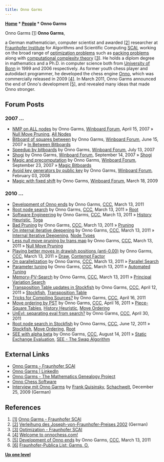 ```yaml
---
title: Onno Garms
---
```

**[Home](Home "Home") \* [People](People "People") \* Onno Garms**



 [](https://www.scai.fraunhofer.de/de/ueber-uns/mitarbeiter/garms.html) Onno Garms <a id="cite-note-1" href="#cite-ref-1">[1]</a> 
**Onno Garms**,  

a German mathematician, computer scientist and awarded <a id="cite-note-2" href="#cite-ref-2">[2]</a> researcher at [Fraunhofer Institute](https://en.wikipedia.org/wiki/Fraunhofer_Society) for Algorithms and Scientific Computing [SCAI](https://en.wikipedia.org/wiki/SCAI), working on the broad range of [optimization problems](https://en.wikipedia.org/wiki/Optimization_problem) such as [packing problems](https://en.wikipedia.org/wiki/Packing_problems) along with [computational complexity theory](https://en.wikipedia.org/wiki/Computational_complexity_theory) <a id="cite-note-3" href="#cite-ref-3">[3]</a>. He holds a diplom degree in mathematics and a Ph.D. in computer science both from [University of Bonn](https://en.wikipedia.org/wiki/University_of_Bonn) in 1999 and 2006 respectively. 
As former youth chess player and autodidact programmer, he developed the chess engine [Onno](Onno "Onno"), which was commercially released in 2009 <a id="cite-note-4" href="#cite-ref-4">[4]</a>. In March 2011, Onno Garms announced the end of Onno's development <a id="cite-note-5" href="#cite-ref-5">[5]</a>, and revealed many ideas that made Onno stronger. 



## Forum Posts


### 2007 ...


* [NMP on ALL nodes](http://www.open-aurec.com/wbforum/viewtopic.php?f=4&t=6392) by Onno Garms, [Winboard Forum](Computer_Chess_Forums "Computer Chess Forums"), April 15, 2007 » [Null Move Pruning](Null_Move_Pruning "Null Move Pruning"), [All Nodes](Node_Types#All-Nodes "Node Types")
* [Bitboard of squares between](http://www.open-aurec.com/wbforum/viewtopic.php?f=4&t=6573) by Onno Garms, [Winboard Forum](Computer_Chess_Forums "Computer Chess Forums"), June 15, 2007 » [In Between Bitboards](Square_Attacked_By#InBetween "Square Attacked By")
* [Speedup by bitboards](http://www.open-aurec.com/wbforum/viewtopic.php?f=4&t=6651) by Onno Garms, [Winboard Forum](Computer_Chess_Forums "Computer Chess Forums"), July 13, 2007
* [Shogi](http://www.open-aurec.com/wbforum/viewtopic.php?f=4&t=6807) by Onno Garms, [Winboard Forum](Computer_Chess_Forums "Computer Chess Forums"), September 14, 2007 » [Shogi](Shogi "Shogi")
* [Magic and precomputation](http://www.open-aurec.com/wbforum/viewtopic.php?f=4&t=6823) by Onno Garms, [Winboard Forum](Computer_Chess_Forums "Computer Chess Forums"), September 23, 2007 » [Magic Bitboards](Magic_Bitboards "Magic Bitboards")
* [Avoid key generators by public key](http://www.open-aurec.com/wbforum/viewtopic.php?f=4&t=7105) by Onno Garms, [Winboard Forum](Computer_Chess_Forums "Computer Chess Forums"), February 03, 2008
* [Magic with fixed shift](http://www.open-aurec.com/wbforum/viewtopic.php?f=4&t=50043) by Onno Garms, [Winboard Forum](Computer_Chess_Forums "Computer Chess Forums"), March 18, 2009


### 2010 ...


* [Development of Onno ends](http://www.talkchess.com/forum/viewtopic.php?t=38403) by Onno Garms, [CCC](CCC "CCC"), March 13, 2011
* [Root node search](http://www.talkchess.com/forum/viewtopic.php?t=38404) by Onno Garms, [CCC](CCC "CCC"), March 13, 2011 » [Root](Root "Root")
* [Software Engineering](http://www.talkchess.com/forum/viewtopic.php?t=38406) by Onno Garms, [CCC](CCC "CCC"), March 13, 2011 » [History Heuristic](History_Heuristic "History Heuristic"), [Toga](Toga "Toga")
* [Bad Pruning](http://www.talkchess.com/forum/viewtopic.php?t=38407) by Onno Garms, [CCC](CCC "CCC"), March 13, 2011 » [Pruning](Pruning "Pruning")
* [On internal iterative deepening](http://www.talkchess.com/forum/viewtopic.php?t=38408) by Onno Garms, [CCC](CCC "CCC"), March 13, 2011 » [Internal Iterative Deepening](Internal_Iterative_Deepening "Internal Iterative Deepening"), [Node Types](Node_Types "Node Types")
* [Less null move pruning by trans map](http://www.talkchess.com/forum/viewtopic.php?t=38409) by Onno Garms, [CCC](CCC "CCC"), March 13, 2011 » [Null Move Pruning](Null_Move_Pruning "Null Move Pruning")
* [Playing better moves in drawish positions (anti-0.00)](http://www.talkchess.com/forum/viewtopic.php?t=38410) by Onno Garms, [CCC](CCC "CCC"), March 13, 2011 » [Draw](Draw "Draw"), [Contempt Factor](Contempt_Factor "Contempt Factor")
* [On parallelization](http://www.talkchess.com/forum/viewtopic.php?t=38411) by Onno Garms, [CCC](CCC "CCC"), March 13, 2011 » [Parallel Search](Parallel_Search "Parallel Search")
* [Parameter tuning](http://www.talkchess.com/forum/viewtopic.php?t=38412) by Onno Garms, [CCC](CCC "CCC"), March 13, 2011 » [Automated Tuning](Automated_Tuning "Automated Tuning")
* [Memory-PV-Search](http://www.talkchess.com/forum/viewtopic.php?t=38413) by Onno Garms, [CCC](CCC "CCC"), March 13, 2011 » [Principal Variation Search](Principal_Variation_Search "Principal Variation Search")
* [Transposition Table updates in Stockfish](http://www.talkchess.com/forum/viewtopic.php?t=38740) by Onno Garms, [CCC](CCC "CCC"), April 12, 2011 » [Stockfish](Stockfish "Stockfish"), [Transposition Table](Transposition_Table "Transposition Table")
* [Tricks for Compiling Sources?](http://www.talkchess.com/forum/viewtopic.php?t=38764) by Onno Garms, [CCC](CCC "CCC"), April 16, 2011
* [Move ordering by PST](http://www.talkchess.com/forum/viewtopic.php?t=38766) by Onno Garms, [CCC](CCC "CCC"), April 16, 2011 » [Piece-Square Tables](Piece-Square_Tables "Piece-Square Tables"), [History Heuristic](History_Heuristic "History Heuristic"), [Move Ordering](Move_Ordering "Move Ordering")
* [UnEvI: separating eval from search?](http://www.talkchess.com/forum/viewtopic.php?t=38928) by Onno Garms, [CCC](CCC "CCC"), April 30, 2011
* [Root node search in Stockfish](http://www.talkchess.com/forum/viewtopic.php?t=39346) by Onno Garms, [CCC](CCC "CCC"), June 12, 2011 » [Stockfish](Stockfish "Stockfish"), [Move Ordering](Move_Ordering "Move Ordering"), [Root](Root "Root")
* [SEE with alpha beta](http://www.talkchess.com/forum/viewtopic.php?t=40054) by Onno Garms, [CCC](CCC "CCC"), August 14, 2011 » [Static Exchange Evaluation](Static_Exchange_Evaluation "Static Exchange Evaluation"), [SEE - The Swap Algorithm](SEE_-_The_Swap_Algorithm "SEE - The Swap Algorithm")


## External Links


* [Onno Garms - Fraunhofer SCAI](https://www.scai.fraunhofer.de/de/ueber-uns/mitarbeiter/garms.html)
* [Onno Garms | LinkedIn](https://www.linkedin.com/in/garms/)
* [Onno Garms - The Mathematics Genealogy Project](https://genealogy.math.ndsu.nodak.edu/id.php?id=143929)
* [Onno Chess Software](https://www.onnochess.com/)
* [Interview mit Onno Garms](https://www.schach-welt.de/schach/computerschach/interviews/onno-garms) by [Frank Quisinsky](Frank_Quisinsky "Frank Quisinsky"), [Schachwelt](https://www.schach-welt.de/), December 25, 2009 (German)


## References


1. <a id="cite-ref-1" href="#cite-note-1">[1]</a> [Onno Garms - Fraunhofer SCAI](https://www.scai.fraunhofer.de/de/ueber-uns/mitarbeiter/garms.html)
2. <a id="cite-ref-2" href="#cite-note-2">[2]</a> [Verleihung des Joseph-von-Fraunhofer-Preises 2002](https://www.innovations-report.de/html/berichte/foerderungen-preise/bericht-62246.html) (German)
3. <a id="cite-ref-3" href="#cite-note-3">[3]</a> [Optimization - Fraunhofer SCAI](https://www.scai.fraunhofer.de/en/business-research-areas/optimization.html)
4. <a id="cite-ref-4" href="#cite-note-4">[4]</a> [Welcome to onnochess.com!](http://www.onnochess.com/index.html)
5. <a id="cite-ref-5" href="#cite-note-5">[5]</a> [Development of Onno ends](http://www.talkchess.com/forum/viewtopic.php?t=38403) by Onno Garms, [CCC](CCC "CCC"), March 13, 2011
6. <a id="cite-ref-6" href="#cite-note-6">[6]</a> [Fraunhofer-Publica List: Garms, O.](http://publica.fraunhofer.de/authors/Garms,%20O.)

**[Up one level](People "People")**







 

